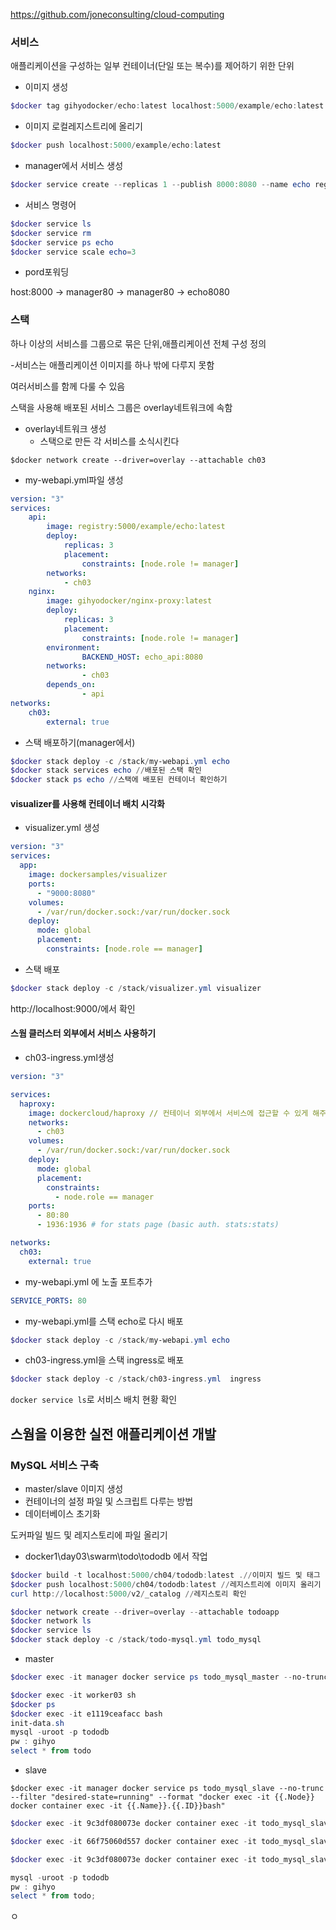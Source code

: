 https://github.com/joneconsulting/cloud-computing

### 서비스

애플리케이션을 구성하는 일부 컨테이너(단일 또는 복수)를 제어하기 위한 단위 

- 이미지 생성

```powershell
$docker tag gihyodocker/echo:latest localhost:5000/example/echo:latest
```

- 이미지 로컬레지스트리에 올리기

```powershell
$docker push localhost:5000/example/echo:latest
```

- manager에서 서비스 생성

```powershell
$docker service create --replicas 1 --publish 8000:8080 --name echo registry:5000/example/echo:latest //레지스트리에 올라가 있는 이미지를 받아 서비스 생성
```

- 서비스 명령어 

```powershell
$docker service ls
$docker service rm
$docker service ps echo
$docker service scale echo=3
```

- pord포워딩

host:8000 -> manager80 -> manager80 -> echo8080



### 스택

하나 이상의 서비스를 그룹으로 묶은 단위,애플리케이션 전체 구성 정의

-서비스는 애플리케이션 이미지를 하나 밖에 다루지 못함

여러서비스를 함께 다룰 수 있음

스택을 사용해 배포된 서비스 그룹은 overlay네트워크에 속함 

- overlay네트워크 생성
  - 스택으로 만든 각 서비스를 소식시킨다

```shell
$docker network create --driver=overlay --attachable ch03
```

- my-webapi.yml파일 생성

````yaml
version: "3"
services:
    api: 
        image: registry:5000/example/echo:latest
        deploy:
            replicas: 3
            placement:
                constraints: [node.role != manager]
        networks:
            - ch03
    nginx:
        image: gihyodocker/nginx-proxy:latest
        deploy:
            replicas: 3
            placement: 
                constraints: [node.role != manager]
        environment:
                BACKEND_HOST: echo_api:8080
        networks:
                - ch03
        depends_on: 
                - api
networks:
    ch03:
        external: true
````

- 스택 배포하기(manager에서)

```powershell
$docker stack deploy -c /stack/my-webapi.yml echo
$docker stack services echo //배포된 스택 확인
$docker stack ps echo //스택에 배포된 컨테이너 확인하기
```

#### visualizer를 사용해 컨테이너 배치 시각화

- visualizer.yml 생성

```yaml
version: "3"
services:
  app:
    image: dockersamples/visualizer
    ports:
      - "9000:8080"
    volumes:
      - /var/run/docker.sock:/var/run/docker.sock
    deploy:
      mode: global
      placement:
        constraints: [node.role == manager]
```

- 스택 배포

```powershell
$docker stack deploy -c /stack/visualizer.yml visualizer
```

http://localhost:9000/에서 확인 



#### 스웜 클러스터 외부에서 서비스 사용하기

- ch03-ingress.yml생성

```yaml
version: "3"

services:
  haproxy:
    image: dockercloud/haproxy // 컨테이너 외부에서 서비스에 접근할 수 있게 해주는 다리 역할 제공 
    networks: 
      - ch03
    volumes:
      - /var/run/docker.sock:/var/run/docker.sock
    deploy:
      mode: global
      placement:
        constraints:
          - node.role == manager
    ports:
      - 80:80
      - 1936:1936 # for stats page (basic auth. stats:stats)

networks:
  ch03:
    external: true
```

- my-webapi.yml 에 노출 포트추가 

```yaml
SERVICE_PORTS: 80
```

- my-webapi.yml를 스택 echo로 다시 배포 

```powershell
$docker stack deploy -c /stack/my-webapi.yml echo
```

- ch03-ingress.yml을 스택 ingress로 배포

```powershell
$docker stack deploy -c /stack/ch03-ingress.yml  ingress
```

`docker service ls`로 서비스 배치 현황 확인



## 스웜을 이용한 실전 애플리케이션 개발

### MySQL 서비스 구축

- master/slave 이미지 생성
- 컨테이너의 설정 파일 및 스크립트 다루는 방법
- 데이터베이스 초기화



도커파일 빌드 및 레지스토리에 파일 올리기

- docker1\day03\swarm\todo\tododb 에서 작업

```powershell
$docker build -t localhost:5000/ch04/tododb:latest .//이미지 빌드 및 태그 
$docker push localhost:5000/ch04/tododb:latest //레지스트리에 이미지 올리기
curl http://localhost:5000/v2/_catalog //레지스토리 확인
```



```powershell
$docker network create --driver=overlay --attachable todoapp
$docker network ls
$docker service ls
$docker stack deploy -c /stack/todo-mysql.yml todo_mysql
```

- master

```powershell
$docker exec -it manager docker service ps todo_mysql_master --no-trunc --filter "desired-state=running" --format "docker exec -it {{.Node}} docker container exec -it {{.Name}}.{{.ID}}bash"
```

```powershell
$docker exec -it worker03 sh
$docker ps
$docker exec -it e1119ceafacc bash
init-data.sh
mysql -uroot -p tododb
pw : gihyo
select * from todo

```

- slave

```
$docker exec -it manager docker service ps todo_mysql_slave --no-trunc --filter "desired-state=running" --format "docker exec -it {{.Node}} docker container exec -it {{.Name}}.{{.ID}}bash"
```

```powershell
$docker exec -it 9c3df080073e docker container exec -it todo_mysql_slave.1.zhojgmgq4haha4p3ov9q94fqibash

$docker exec -it 66f75060d557 docker container exec -it todo_mysql_slave.2.4gqorsv4unwnkriapb5a0h4x1bash

$docker exec -it 9c3df080073e docker container exec -it todo_mysql_slave.1.zhojgmgq4haha4p3ov9q94fqi bash

mysql -uroot -p tododb
pw : gihyo
select * from todo;

```

















ㅇ










